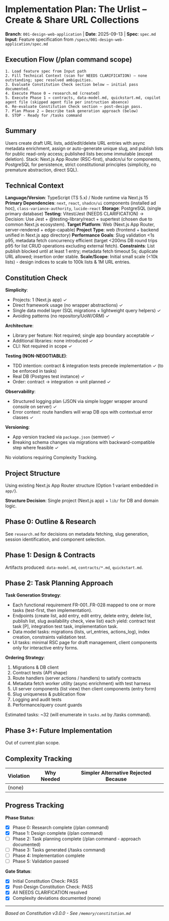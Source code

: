 # Implementation Plan: The Urlist – Create & Share URL Collections

**Branch**: `001-design-web-application` | **Date**: 2025-09-13 | **Spec**: `spec.md`
**Input**: Feature specification from `/specs/001-design-web-application/spec.md`

## Execution Flow (/plan command scope)
```
1. Load feature spec from Input path
2. Fill Technical Context (scan for NEEDS CLARIFICATION) – none outstanding; spec resolved ambiguities.
3. Evaluate Constitution Check section below – initial pass documented.
4. Execute Phase 0 → research.md (created)
5. Execute Phase 1 → contracts, data-model.md, quickstart.md, copilot agent file (skipped agent file per instruction absence)
6. Re-evaluate Constitution Check section – post-design pass.
7. Plan Phase 2 → Describe task generation approach (below)
8. STOP - Ready for /tasks command
```

## Summary
Users create draft URL lists, add/edit/delete URL entries with async metadata enrichment, assign or auto-generate unique slug, and publish lists for public read-only access; published lists become immutable (except deletion). Stack: Next.js App Router (RSC-first), shadcn/ui for components, PostgreSQL for persistence, strict constitutional principles (simplicity, no premature abstraction, direct SQL).

## Technical Context
**Language/Version**: TypeScript (TS 5.x) / Node runtime via Next.js 15
**Primary Dependencies**: `next`, `react`, `shadcn/ui` components (installed ad hoc), `class-variance-authority`, `lucide-react`
**Storage**: PostgreSQL (single primary database)
**Testing**: Vitest/Jest (NEEDS CLARIFICATION) → Decision: Use Jest + @testing-library/react + supertest (chosen due to common Next.js ecosystem). 
**Target Platform**: Web (Next.js App Router, server-rendered + edge-capable) 
**Project Type**: web (frontend + backend unified in Next.js app directory) 
**Performance Goals**: Slug validation <1s p95, metadata fetch concurrency efficient (target <200ms DB round trips p95 for list CRUD operations excluding external fetch). 
**Constraints**: List publish blocked until at least 1 entry; metadata fetch timeout 5s; duplicate URL allowed; insertion order stable. 
**Scale/Scope**: Initial small scale (<10k lists) - design indices to scale to 100k lists & 1M URL entries.

## Constitution Check
**Simplicity**:
- Projects: 1 (Next.js app) ✓
- Direct framework usage (no wrapper abstractions) ✓
- Single data model layer (SQL migrations + lightweight query helpers) ✓
- Avoiding patterns (no repository/UoW/ORM) ✓

**Architecture**:
- Library per feature: Not required; single app boundary acceptable ✓
- Additional libraries: none introduced ✓
- CLI: Not required in scope ✓

**Testing (NON-NEGOTIABLE)**:
- TDD intention: contract & integration tests precede implementation ✓ (to be enforced in tasks)
- Real DB (Postgres test instance) ✓
- Order: contract → integration → unit planned ✓

**Observability**:
- Structured logging plan (JSON via simple logger wrapper around console on server) ✓
- Error context: route handlers will wrap DB ops with contextual error classes ✓

**Versioning**:
- App version tracked via `package.json` (semver) ✓
- Breaking schema changes via migrations with backward-compatible step where feasible ✓

No violations requiring Complexity Tracking.

## Project Structure
Using existing Next.js App Router structure (Option 1 variant embedded in `app/`).

**Structure Decision**: Single project (Next.js app) + `lib/` for DB and domain logic.

## Phase 0: Outline & Research
See `research.md` for decisions on metadata fetching, slug generation, session identification, and component selection.

## Phase 1: Design & Contracts
Artifacts produced: `data-model.md`, `contracts/*.md`, `quickstart.md`.

## Phase 2: Task Planning Approach
**Task Generation Strategy**:
- Each functional requirement FR-001..FR-028 mapped to one or more tasks (test-first, then implementation).
- Endpoints (create list, add entry, edit entry, delete entry, delete list, publish list, slug availability check, view list) each yield: contract test task [P], integration test task, implementation task.
- Data model tasks: migrations (lists, url_entries, actions_log), index creation, constraints validation test.
- UI tasks: minimal RSC page for draft management, client components only for interactive entry forms.

**Ordering Strategy**:
1. Migrations & DB client
2. Contract tests (API shape)
3. Route handlers (server actions / handlers) to satisfy contracts
4. Metadata fetch worker utility (async enrichment) with test harness
5. UI server components (list view) then client components (entry form)
6. Slug uniqueness & publication flow
7. Logging and audit tests
8. Performance/query count guards

Estimated tasks: ~32 (will enumerate in `tasks.md` by /tasks command).

## Phase 3+: Future Implementation
Out of current plan scope.

## Complexity Tracking
| Violation | Why Needed | Simpler Alternative Rejected Because |
|-----------|------------|--------------------------------------|
| (none) |  |  |

## Progress Tracking
**Phase Status**:
- [x] Phase 0: Research complete (/plan command)
- [x] Phase 1: Design complete (/plan command)
- [ ] Phase 2: Task planning complete (/plan command - approach documented)
- [ ] Phase 3: Tasks generated (/tasks command)
- [ ] Phase 4: Implementation complete
- [ ] Phase 5: Validation passed

**Gate Status**:
- [x] Initial Constitution Check: PASS
- [x] Post-Design Constitution Check: PASS
- [x] All NEEDS CLARIFICATION resolved
- [x] Complexity deviations documented (none)

---
*Based on Constitution v3.0.0 - See `/memory/constitution.md`*

